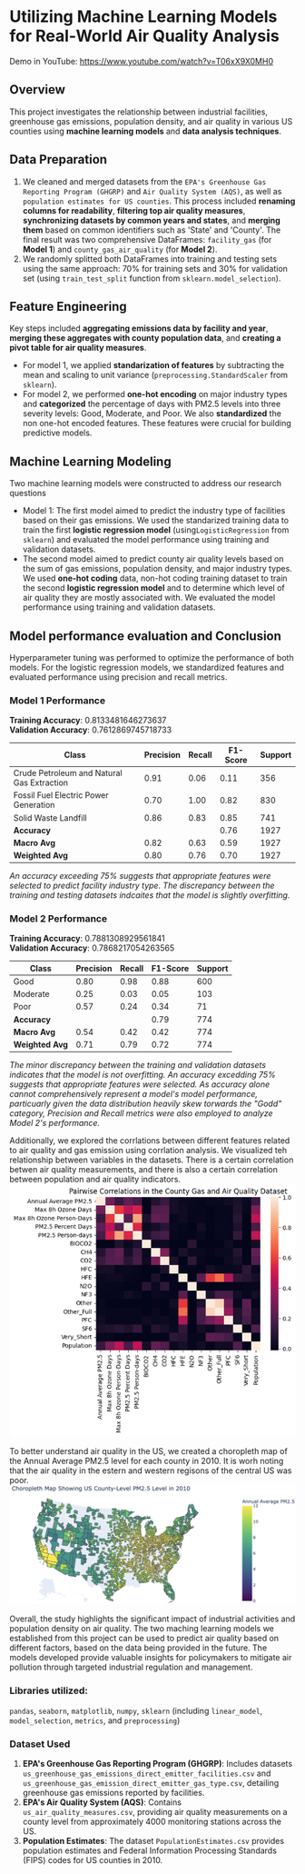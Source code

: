 # Utilizing Machine Learning Models for Real-World Air Quality Analysis
Demo in YouTube: https://www.youtube.com/watch?v=T06xX9X0MH0 

## Overview
This project investigates the relationship between industrial facilities, greenhouse gas emissions, population density, and air quality in various US counties using **machine learning models** and **data analysis techniques**. 

## Data Preparation
1. We cleaned and merged datasets from the `EPA's Greenhouse Gas Reporting Program (GHGRP)` and `Air Quality System (AQS)`, as well as `population estimates for US counties`. This process included **renaming columns for readability**, **filtering top air quality measures**, **synchronizing datasets by common years and states**, and **merging them** based on common identifiers such as 'State' and 'County'. The final result was two comprehensive DataFrames: `facility_gas` (for **Model 1**) and `county_gas_air_quality` (for **Model 2**).
2. We randomly splitted both DataFrames into training and testing sets using the same approach: 70% for training sets and 30% for validation set (using `train_test_split` function from `sklearn.model_selection`).

## Feature Engineering
 Key steps included **aggregating emissions data by facility and year**, **merging these aggregates with county population data**, and **creating a pivot table for air quality measures**. 
 - For model 1, we applied **standarization of features** by subtracting the mean and scaling to unit variance (`preprocessing.StandardScaler` from `sklearn`). 
 - For model 2, we performed **one-hot encoding** on major industry types and **categorized** the percentage of days with PM2.5 levels into three severity levels: Good, Moderate, and Poor. We also **standardized** the non one-hot encoded features. 
 These features were crucial for building predictive models.

## Machine Learning Modeling
Two machine learning models were constructed to address our research questions
- Model 1: The first model aimed to predict the industry type of facilities based on their gas emissions. We used the standarized training data to train the first **logistic regression model** (using`LogisticRegression` from `sklearn`) and evaluated the model performance using training and validation datasets. 
- The second model aimed to predict county air quality levels based on the sum of gas emissions, population density, and major industry types. We used **one-hot coding** data, non-hot coding training dataset to train the second **logistic regression model** and to determine which level of air quality they are mostly associated with. We evaluated the model performance using training and validation datasets.

## Model performance evaluation and Conclusion
Hyperparameter tuning was performed to optimize the performance of both models. For the logistic regression models, we standardized features and evaluated performance using precision and recall metrics. 
### Model 1 Performance
**Training Accuracy**: 0.8133481646273637  
**Validation Accuracy**: 0.7612869745718733

| Class                                  | Precision | Recall | F1-Score | Support |
|----------------------------------------|-----------|--------|----------|---------|
| Crude Petroleum and Natural Gas Extraction | 0.91      | 0.06   | 0.11     | 356     |
| Fossil Fuel Electric Power Generation   | 0.70      | 1.00   | 0.82     | 830     |
| Solid Waste Landfill                    | 0.86      | 0.83   | 0.85     | 741     |
| **Accuracy**                            |           |        | 0.76     | 1927    |
| **Macro Avg**                           | 0.82      | 0.63   | 0.59     | 1927    |
| **Weighted Avg**                        | 0.80      | 0.76   | 0.70     | 1927    |

_An accuracy exceeding 75% suggests that appropriate features were selected to predict facility industry type. The discrepancy between the training and testing datasets indcaites that the model is slightly overfitting._

### Model 2 Performance
**Training Accuracy**: 0.7881308929561841  
**Validation Accuracy**: 0.7868217054263565

| Class      | Precision | Recall | F1-Score | Support |
|------------|-----------|--------|----------|---------|
| Good       | 0.80      | 0.98   | 0.88     | 600     |
| Moderate   | 0.25      | 0.03   | 0.05     | 103     |
| Poor       | 0.57      | 0.24   | 0.34     | 71      |
| **Accuracy**   |           |        | 0.79     | 774     |
| **Macro Avg**  | 0.54      | 0.42   | 0.42     | 774     |
| **Weighted Avg** | 0.71      | 0.79   | 0.72     | 774     |

_The minor discrepancy between the training and validation datasets indicates that the model is not overfitting. An accuracy excedding 75% suggests that appropriate features were selected. As accuracy alone cannot comprehensively represent a model's model performance, particuarly given the data distribution heavily skew torwards the "Godd" category, Precision and Recall metrics were also employed to analyze Model 2's performance._

Additionally, we explored the corrlations between different features related to air quality and gas emission using corrlation analysis. We visualized teh relationship between variables in the datasets. There is a certain correlation betwen air quality measurements, and there is also a certain correlation between population and air quality indicators. 
![pairwise correlation in county_gas_air_quality](figures/Figure7.png)

To better understand air quality in the US, we created a choropleth map of the Annual Average PM2.5 level for each county in 2010. It is worh noting that the air quality in the estern and western regisons of the central US was poor. 
![Distribution of air quality in each county of US in 2010](figures/Figure5.png)

Overall, the study highlights the significant impact of industrial activities and population density on air quality. The two maching learning models we established from this project can be used to predict air quality based on different factors, based on the data being provided in the future. The models developed provide valuable insights for policymakers to mitigate air pollution through targeted industrial regulation and management.

### Libraries utilized: 
`pandas`, `seaborn`, `matplotlib`, `numpy`, `sklearn` (including `linear_model`, `model_selection`, `metrics`, and `preprocessing`)

### Dataset Used
1. **EPA's Greenhouse Gas Reporting Program (GHGRP)**: Includes datasets `us_greenhouse_gas_emissions_direct_emitter_facilities.csv` and `us_greenhouse_gas_emission_direct_emitter_gas_type.csv`, detailing greenhouse gas emissions reported by facilities.
2. **EPA's Air Quality System (AQS)**: Contains `us_air_quality_measures.csv`, providing air quality measurements on a county level from approximately 4000 monitoring stations across the US.
3. **Population Estimates**: The dataset `PopulationEstimates.csv` provides population estimates and Federal Information Processing Standards (FIPS) codes for US counties in 2010.